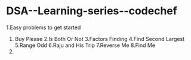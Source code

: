# DSA--Learning-series--codechef

1.Easy problems to get started
  1. Buy Please 
  2.Is Both Or Not
  3.Factors Finding 
  4.Find Second Largest 
  5.Range Odd 
  6.Raju and His Trip 
  7.Reverse Me 
	8.Find Me
  9.
